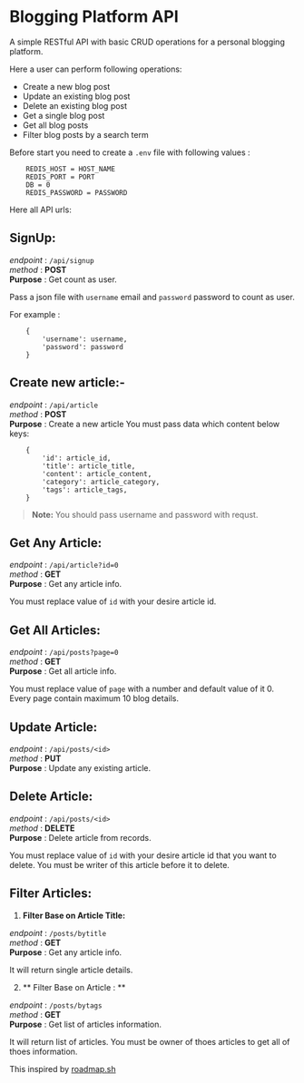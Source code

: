 

#   Blogging Platform API
A simple RESTful API with basic CRUD operations for a personal blogging platform.

Here a user can perform following operations:
* Create a new blog post
* Update an existing blog post
* Delete an existing blog post
* Get a single blog post
* Get all blog posts
* Filter blog posts by a search term


Before start you need to create a `.env` file with following values :

        REDIS_HOST = HOST_NAME
        REDIS_PORT = PORT
        DB = 0
        REDIS_PASSWORD = PASSWORD

               

Here all API urls:

## SignUp:

*endpoint* : `/api/signup`  \
*method* : **POST**    \
**Purpose** : Get count as user.

Pass a json file with `username` email and `password` password to count as user.

For example :

        {
            'username': username,
            'password': password
        }


## Create new article:-    
*endpoint* : `/api/article`  \
*method* : **POST**    \
**Purpose** : Create a new article
You must pass data which content below keys:    

        {
            'id': article_id,
            'title': article_title,
            'content': article_content,
            'category': article_category,
            'tags': article_tags,
        }

> __Note:__ You should pass username and password with requst.


## Get Any Article:
*endpoint* : `/api/article?id=0`  \
*method* : **GET**    \
**Purpose** : Get any article info.

You must replace value of `id`  with your desire article id.


## Get All Articles:
*endpoint* : `/api/posts?page=0`  \
*method* : **GET**    \
**Purpose** : Get all article info.

You must replace value of `page`  with a number and default value of it 0. Every page contain maximum 10 blog details.

## Update Article:

*endpoint* : `/api/posts/<id>`  \
*method* : **PUT**    \
**Purpose** : Update any existing  article.

## Delete Article:
*endpoint* : `/api/posts/<id>`  \
*method* : **DELETE**    \
**Purpose** : Delete article from records.

You must replace value of `id`  with your desire article id that you want to delete.
You must be writer of this article before it to 
delete.

## Filter Articles:
1. **Filter Base on Article Title:**

*endpoint* : `/posts/bytitle`  \
*method* : **GET**    \
**Purpose** : Get any article info.

It will return single article details.

2. ** Filter Base on Article : ** 


*endpoint* : `/posts/bytags`  \
*method* : **GET**    \
**Purpose** : Get list of articles  information.

It will return list of articles.
You must be owner of thoes articles to get all of thoes information.


This inspired by [roadmap.sh](https://roadmap.sh/projects/task-tracker)

